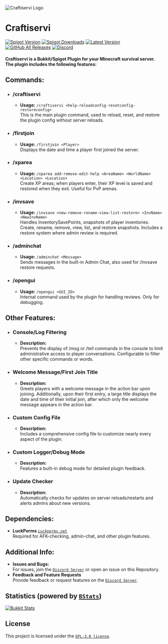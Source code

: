 ![Craftiservi Logo](https://www.crafti-servi.com/plugin-resources/craftiservi/Plugin-Logo/CSP.png)

# Craftiservi
[![Spigot Version](https://img.shields.io/spiget/version/108546?logo=spigotmc&label=release&color=%2365bfdd&logoColor=%23ffffff)](https://plugin.crafti-servi.com/)
[![Spigot Downloads](https://img.shields.io/spiget/downloads/108546?logo=spigotmc&color=%2365bfdd&logoColor=%23ffffff)]()
[![Latest Version](https://img.shields.io/github/v/release/ToxicStoxm/craftiservi.svg?logo=github&color=%2365bfdd&logoColor=%23ffffff)](https://github.com/ToxicStoxm/craftiservi/releases/latest)
[![GitHub All Releases](https://img.shields.io/github/downloads/ToxicStoxm/craftiservi/total.svg?logo=github&color=%2365bfdd&logoColor=%23ffffff)]()
[![Discord](https://img.shields.io/discord/1182474566501679206.svg?logo=discord&label=discord&color=%2365bfdd&logoColor=%23ffffff)](https://discord.crafti-servi.com/)

#### Craftiservi is a Bukkit/Spigot Plugin for your Minecraft survival server. The plugin includes the following features:

## Commands:

* ### /craftiservi
    - **Usage:** `/craftiservi <help-reloadconfig-resetconfig-restoreconfig>`  
      This is the main plugin command, used to reload, reset, and restore the plugin config without server reloads.

* ### /firstjoin
    - **Usage:** `/firstjoin <Player>`  
      Displays the date and time a player first joined the server.

* ### /xparea
    - **Usage:** `/xparea add-remove-edit-help <AreaName> <WorldName> <Location> <Location>`  
      Create XP areas; when players enter, their XP level is saved and restored when they exit. Useful for PvP arenas.

* ### /invsave
    - **Usage:** `/invsave <new-remove-rename-view-list-restore> <InvName> <NewInvName>`  
      Handles InventorySavePoints, snapshots of player inventories. Create, rename, remove, view, list, and restore snapshots. Includes a restore system where admin review is required.

* ### /adminchat
    - **Usage:** `/adminchat <Message>`  
      Sends messages in the built-in Admin Chat, also used for /invsave restore requests.

* ### /opengui
    - **Usage:** `/opengui <GUI_ID>`  
      Internal command used by the plugin for handling reviews. Only for debugging.

## Other Features:

* ### Console/Log Filtering
    - **Description:**  
      Prevents the display of /msg or /tell commands in the console to limit administrative access to player conversations. Configurable to filter other specific commands or words.

* ### Welcome Message/First Join Title
    - **Description:**  
      Greets players with a welcome message in the action bar upon joining. Additionally, upon their first entry, a large title displays the date and time of their initial join, after which only the welcome message appears in the action bar.

* ### Custom Config File
    - **Description:**  
      Includes a comprehensive config file to customize nearly every aspect of the plugin.

* ### Custom Logger/Debug Mode
    - **Description:**  
      Features a built-in debug mode for detailed plugin feedback.

* ### Update Checker
    - **Description:**  
      Automatically checks for updates on server reloads/restarts and alerts admins about new versions.


## Dependencies:
- **LuckPerms** [`Luckperms.net`](https://luckperms.net)  
  Required for AFK-checking, admin-chat, and other plugin features.


## Additional Info:
- **Issues and Bugs:**  
  For issues, join the [`Discord Server`](https://discord.crafti-servi.com/) or open an issue on this Repository.
- **Feedback and Feature Requests**  
  Provide feedback or request features on the [`Discord Server`](https://discord.crafti-servi.com/).

## Statistics (powered by [`BStats`](https://github.com/Bastian/bStats))
[![Bukkit Stats](https://bstats.org/signatures/bukkit/craftiservi.svg)]()

## License
This project is licensed under the [`GPL-3.0 license`](https://github.com/ToxicStoxm/craftiservi/blob/main/LICENSE).
